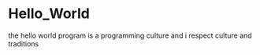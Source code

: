 # Hello_World
the hello world program is a programming culture and i respect culture and traditions
